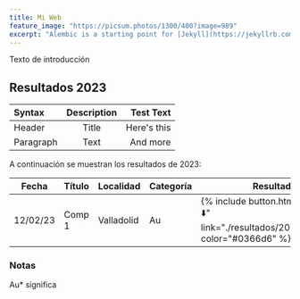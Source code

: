 ```yaml
---
title: Mi Web
feature_image: "https://picsum.photos/1300/400?image=989"
excerpt: "Alembic is a starting point for [Jekyll](https://jekyllrb.com/) projects. Rather than starting from scratch, this boilerplate is designed to get the ball rolling immediately. Install it, configure it, tweak it, push it."
---
```


Texto de introducción

## Resultados 2023



| Syntax      | Description | Test Text     |
| :---        |    :----:   |          ---: |
| Header      | Title       | Here's this   |
| Paragraph   | Text        | And more      |



A continuación se muestran los resultados de 2023:

| Fecha    |  Título  |  Localidad   |  Categoría  | Resultados |
|----------|----------|--------------|-------------|------------|
| 12/02/23 | Comp 1   |  Valladolid  |  Au         |  {% include button.html text="Acta  ⬇️"  link="./resultados/2023/simple.pdf" color="#0366d6" %} | 





### Notas

Au* significa 